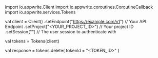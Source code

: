 import io.appwrite.Client
import io.appwrite.coroutines.CoroutineCallback
import io.appwrite.services.Tokens

val client = Client()
    .setEndpoint("https://example.com/v1") // Your API Endpoint
    .setProject("<YOUR_PROJECT_ID>") // Your project ID
    .setSession("") // The user session to authenticate with

val tokens = Tokens(client)

val response = tokens.delete(
    tokenId = "<TOKEN_ID>"
)
